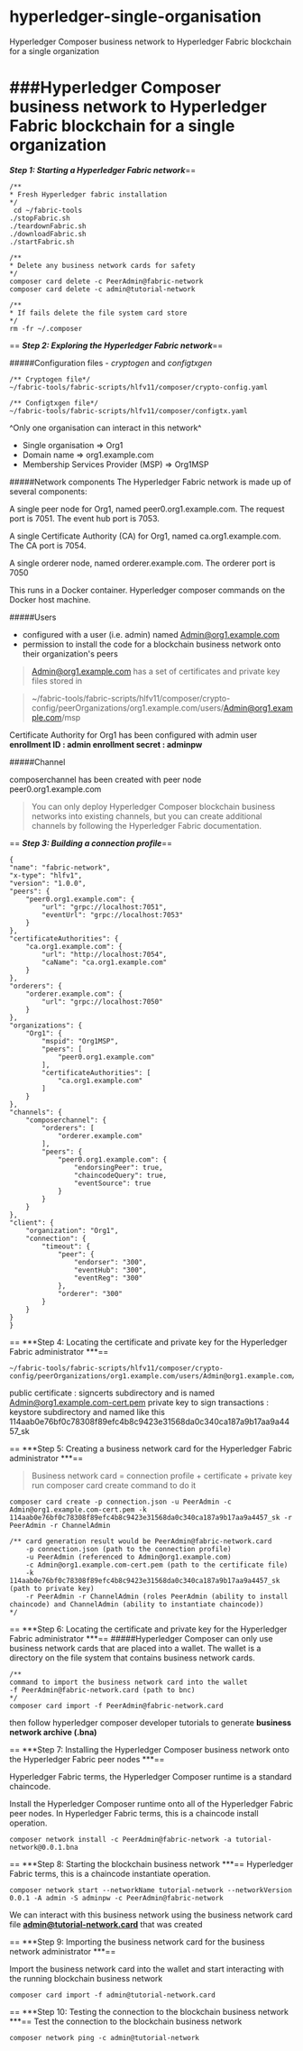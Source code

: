 # hyperledger-single-organisation
Hyperledger Composer business network to Hyperledger Fabric blockchain  for a single organization

###Hyperledger Composer business network to Hyperledger Fabric blockchain  for a single organization
==
***Step 1: Starting a Hyperledger Fabric network***==

	/**
	* Fresh Hyperledger fabric installation
	*/
	 cd ~/fabric-tools 
	./stopFabric.sh 
	./teardownFabric.sh 
	./downloadFabric.sh 
	./startFabric.sh
	
	/**
	* Delete any business network cards for safety
	*/
	composer card delete -c PeerAdmin@fabric-network
	composer card delete -c admin@tutorial-network
	
	/**
	* If fails delete the file system card store
	*/
	rm -fr ~/.composer
	

==
***Step 2: Exploring the Hyperledger Fabric network***==	

#####Configuration files - *cryptogen* and *configtxgen*

	/** Cryptogen file*/ 
	~/fabric-tools/fabric-scripts/hlfv11/composer/crypto-config.yaml
	
	/** Configtxgen file*/
	~/fabric-tools/fabric-scripts/hlfv11/composer/configtx.yaml


^Only one organisation can interact in this network^
 
-  Single organisation => Org1
- Domain name => org1.example.com
- Membership Services Provider (MSP) => Org1MSP


#####Network components
The Hyperledger Fabric network is made up of several components:

A single peer node for Org1, named peer0.org1.example.com.
The request port is 7051.
The event hub port is 7053.

A single Certificate Authority (CA) for Org1, named ca.org1.example.com.
The CA port is 7054.

A single orderer node, named orderer.example.com.
The orderer port is 7050 

This runs in a Docker container. Hyperledger composer commands on the Docker host machine.

#####Users
- configured with a user (i.e. admin) named Admin@org1.example.com
- permission to install the code for a blockchain business network onto their organization's peers

> Admin@org1.example.com has a set of certificates and private key files stored in 

>~/fabric-tools/fabric-scripts/hlfv11/composer/crypto-config/peerOrganizations/org1.example.com/users/Admin@org1.example.com/msp

Certificate Authority for Org1 has been configured with admin user
**enrollment ID : admin
enrollment secret : adminpw**

	
#####Channel

composerchannel has been created with peer node peer0.org1.example.com

>You can only deploy Hyperledger Composer blockchain business networks into existing channels, but you can create additional channels by following the Hyperledger Fabric documentation.
>


==
***Step 3: Building a connection profile***==	


	{
    "name": "fabric-network",
    "x-type": "hlfv1",
    "version": "1.0.0",
    "peers": {
        "peer0.org1.example.com": {
            "url": "grpc://localhost:7051",
            "eventUrl": "grpc://localhost:7053"
        }
    },
    "certificateAuthorities": {
        "ca.org1.example.com": {
            "url": "http://localhost:7054",
            "caName": "ca.org1.example.com"
        }
    },
    "orderers": {
        "orderer.example.com": {
            "url": "grpc://localhost:7050"
        }
    },
    "organizations": {
        "Org1": {
            "mspid": "Org1MSP",
            "peers": [
                "peer0.org1.example.com"
            ],
            "certificateAuthorities": [
                "ca.org1.example.com"
            ]
        }
    },
    "channels": {
        "composerchannel": {
            "orderers": [
                "orderer.example.com"
            ],
            "peers": {
                "peer0.org1.example.com": {
                    "endorsingPeer": true,
                    "chaincodeQuery": true,
                    "eventSource": true
                }
            }
        }
    },
    "client": {
        "organization": "Org1",
        "connection": {
            "timeout": {
                "peer": {
                    "endorser": "300",
                    "eventHub": "300",
                    "eventReg": "300"
                },
                "orderer": "300"
            }
        }
    }
    }
    
    
==
***Step 4: Locating the certificate and private key for the Hyperledger Fabric administrator
***==	


	~/fabric-tools/fabric-scripts/hlfv11/composer/crypto-config/peerOrganizations/org1.example.com/users/Admin@org1.example.com/msp

 
 public certificate :  signcerts subdirectory and is named Admin@org1.example.com-cert.pem
 private key to sign transactions : keystore subdirectory and named like this 114aab0e76bf0c78308f89efc4b8c9423e31568da0c340ca187a9b17aa9a4457_sk
 
 ==
***Step 5: Creating a business network card for the Hyperledger Fabric administrator
***==	

>Business network card = connection profile + certificate + private key
> run composer card create command to do it

	composer card create -p connection.json -u PeerAdmin -c Admin@org1.example.com-cert.pem -k 114aab0e76bf0c78308f89efc4b8c9423e31568da0c340ca187a9b17aa9a4457_sk -r PeerAdmin -r ChannelAdmin
	
	/** card generation result would be PeerAdmin@fabric-network.card 
		-p connection.json (path to the connection profile)
		-u PeerAdmin (referenced to Admin@org1.example.com)
		-c Admin@org1.example.com-cert.pem (path to the certificate file)
		-k 114aab0e76bf0c78308f89efc4b8c9423e31568da0c340ca187a9b17aa9a4457_sk (path to private key)
		-r PeerAdmin -r ChannelAdmin (roles PeerAdmin (ability to install chaincode) and ChannelAdmin (ability to instantiate chaincode))		
	*/
	
	  
==
***Step 6: Locating the certificate and private key for the Hyperledger Fabric administrator
***==
#####Hyperledger Composer can only use business network cards that are placed into a wallet. The wallet is a directory on the file system that contains business network cards.

	/**
	command to import the business network card into the wallet
	-f PeerAdmin@fabric-network.card (path to bnc)
	*/
	composer card import -f PeerAdmin@fabric-network.card 
	
then follow hyperledger composer developer tutorials to generate **business network archive (.bna)**

  
==
***Step 7: Installing the Hyperledger Composer business network onto the Hyperledger Fabric peer nodes
***==

Hyperledger Fabric terms, the Hyperledger Composer runtime is a standard chaincode.

Install the Hyperledger Composer runtime onto all of the Hyperledger Fabric peer nodes. In Hyperledger Fabric terms, this is a chaincode install operation.

	composer network install -c PeerAdmin@fabric-network -a tutorial-network@0.0.1.bna

==
***Step 8: Starting the blockchain business network
***==
Hyperledger Fabric terms, this is a chaincode instantiate operation.

	composer network start --networkName tutorial-network --networkVersion 0.0.1 -A admin -S adminpw -c PeerAdmin@fabric-network
	
	
We can interact with this business network using the business network card file **admin@tutorial-network.card** that was created

==
***Step 9: Importing the business network card for the business network administrator
***==

Import the business network card into the wallet and start interacting with the running blockchain business network

	composer card import -f admin@tutorial-network.card

==
***Step 10: Testing the connection to the blockchain business network
***==
Test the connection to the blockchain business network

	composer network ping -c admin@tutorial-network
